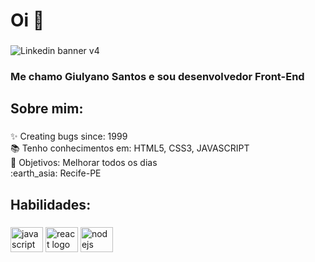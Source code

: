 <h1 align="left">Oi 👋 </h1>

###
![Linkedin banner v4](https://user-images.githubusercontent.com/94020264/180661096-ffbd17fe-ed13-49ce-8de9-191fd53ea9fa.png)


<h3 align="left">Me chamo Giulyano Santos e sou desenvolvedor Front-End</h3>

###

<h2 align="left">Sobre mim:</h2>

###

<p align="left">✨ Creating bugs since: 1999<br>📚 Tenho conhecimentos em: HTML5, CSS3, JAVASCRIPT <br>🎯 Objetivos: Melhorar todos os dias<br> :earth_asia: Recife-PE </p>

###

<h2 align="left">Habilidades:</h2>

###

<div align="left">

  <img src="https://cdn.jsdelivr.net/gh/devicons/devicon/icons/javascript/javascript-original.svg" height="40" width="52" alt="javascript logo"  />
  <img src="https://cdn.jsdelivr.net/gh/devicons/devicon/icons/react/react-original.svg" height="40" width="52" alt="react logo"  />
  <img src="https://cdn.jsdelivr.net/gh/devicons/devicon/icons/github/github-original.svg" height="40" width="52" alt="nodejs logo"  />
</div>

###
